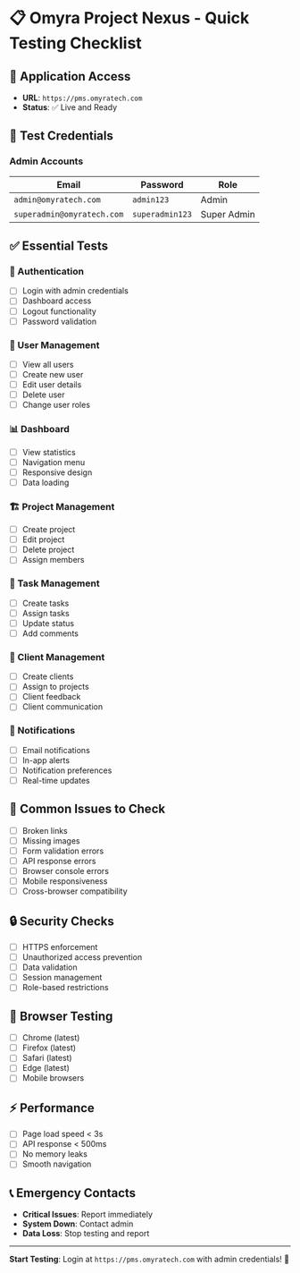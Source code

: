 # 📋 Omyra Project Nexus - Quick Testing Checklist

## 🚀 **Application Access**
- **URL**: `https://pms.omyratech.com`
- **Status**: ✅ Live and Ready

## 🔐 **Test Credentials**

### Admin Accounts
| Email | Password | Role |
|-------|----------|------|
| `admin@omyratech.com` | `admin123` | Admin |
| `superadmin@omyratech.com` | `superadmin123` | Super Admin |

## ✅ **Essential Tests**

### 🔑 Authentication
- [ ] Login with admin credentials
- [ ] Dashboard access
- [ ] Logout functionality
- [ ] Password validation

### 👥 User Management
- [ ] View all users
- [ ] Create new user
- [ ] Edit user details
- [ ] Delete user
- [ ] Change user roles

### 📊 Dashboard
- [ ] View statistics
- [ ] Navigation menu
- [ ] Responsive design
- [ ] Data loading

### 🏗️ Project Management
- [ ] Create project
- [ ] Edit project
- [ ] Delete project
- [ ] Assign members

### 📝 Task Management
- [ ] Create tasks
- [ ] Assign tasks
- [ ] Update status
- [ ] Add comments

### 🤝 Client Management
- [ ] Create clients
- [ ] Assign to projects
- [ ] Client feedback
- [ ] Client communication

### 🔔 Notifications
- [ ] Email notifications
- [ ] In-app alerts
- [ ] Notification preferences
- [ ] Real-time updates

## 🐛 **Common Issues to Check**
- [ ] Broken links
- [ ] Missing images
- [ ] Form validation errors
- [ ] API response errors
- [ ] Browser console errors
- [ ] Mobile responsiveness
- [ ] Cross-browser compatibility

## 🔒 **Security Checks**
- [ ] HTTPS enforcement
- [ ] Unauthorized access prevention
- [ ] Data validation
- [ ] Session management
- [ ] Role-based restrictions

## 📱 **Browser Testing**
- [ ] Chrome (latest)
- [ ] Firefox (latest)
- [ ] Safari (latest)
- [ ] Edge (latest)
- [ ] Mobile browsers

## ⚡ **Performance**
- [ ] Page load speed < 3s
- [ ] API response < 500ms
- [ ] No memory leaks
- [ ] Smooth navigation

## 📞 **Emergency Contacts**
- **Critical Issues**: Report immediately
- **System Down**: Contact admin
- **Data Loss**: Stop testing and report

---

**Start Testing**: Login at `https://pms.omyratech.com` with admin credentials! 🚀
